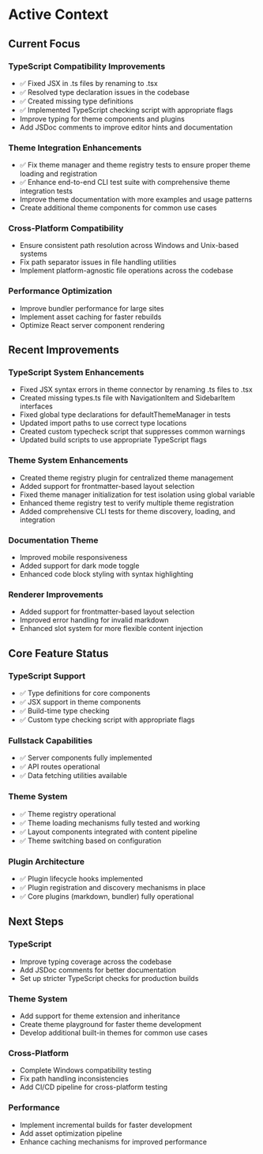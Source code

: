 # Active Context

## Current Focus

### TypeScript Compatibility Improvements
- ✅ Fixed JSX in .ts files by renaming to .tsx
- ✅ Resolved type declaration issues in the codebase
- ✅ Created missing type definitions
- ✅ Implemented TypeScript checking script with appropriate flags
- Improve typing for theme components and plugins
- Add JSDoc comments to improve editor hints and documentation

### Theme Integration Enhancements
- ✅ Fix theme manager and theme registry tests to ensure proper theme loading and registration
- ✅ Enhance end-to-end CLI test suite with comprehensive theme integration tests
- Improve theme documentation with more examples and usage patterns
- Create additional theme components for common use cases

### Cross-Platform Compatibility
- Ensure consistent path resolution across Windows and Unix-based systems
- Fix path separator issues in file handling utilities
- Implement platform-agnostic file operations across the codebase

### Performance Optimization
- Improve bundler performance for large sites
- Implement asset caching for faster rebuilds
- Optimize React server component rendering

## Recent Improvements

### TypeScript System Enhancements
- Fixed JSX syntax errors in theme connector by renaming .ts files to .tsx
- Created missing types.ts file with NavigationItem and SidebarItem interfaces
- Fixed global type declarations for defaultThemeManager in tests
- Updated import paths to use correct type locations
- Created custom typecheck script that suppresses common warnings
- Updated build scripts to use appropriate TypeScript flags

### Theme System Enhancements
- Created theme registry plugin for centralized theme management
- Added support for frontmatter-based layout selection
- Fixed theme manager initialization for test isolation using global variable
- Enhanced theme registry test to verify multiple theme registration
- Added comprehensive CLI tests for theme discovery, loading, and integration

### Documentation Theme
- Improved mobile responsiveness
- Added support for dark mode toggle
- Enhanced code block styling with syntax highlighting

### Renderer Improvements
- Added support for frontmatter-based layout selection
- Improved error handling for invalid markdown
- Enhanced slot system for more flexible content injection

## Core Feature Status

### TypeScript Support
- ✅ Type definitions for core components
- ✅ JSX support in theme components
- ✅ Build-time type checking
- ✅ Custom type checking script with appropriate flags

### Fullstack Capabilities
- ✅ Server components fully implemented
- ✅ API routes operational
- ✅ Data fetching utilities available

### Theme System
- ✅ Theme registry operational
- ✅ Theme loading mechanisms fully tested and working
- ✅ Layout components integrated with content pipeline
- ✅ Theme switching based on configuration

### Plugin Architecture
- ✅ Plugin lifecycle hooks implemented
- ✅ Plugin registration and discovery mechanisms in place
- ✅ Core plugins (markdown, bundler) fully operational

## Next Steps

### TypeScript
- Improve typing coverage across the codebase
- Add JSDoc comments for better documentation
- Set up stricter TypeScript checks for production builds

### Theme System
- Add support for theme extension and inheritance
- Create theme playground for faster theme development
- Develop additional built-in themes for common use cases

### Cross-Platform
- Complete Windows compatibility testing
- Fix path handling inconsistencies
- Add CI/CD pipeline for cross-platform testing

### Performance
- Implement incremental builds for faster development
- Add asset optimization pipeline
- Enhance caching mechanisms for improved performance 